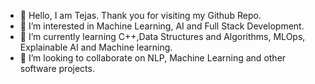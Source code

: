 - 👋 Hello, I am Tejas. Thank you for visiting my Github Repo.
- 👀 I’m interested in Machine Learning, AI and Full Stack Development.
- 🌱 I’m currently learning C++,Data Structures and Algorithms, MLOps, Explainable AI and Machine learning.
- 💞️ I’m looking to collaborate on NLP, Machine Learning and other software projects.

<!---
tejaschaudhari2811/tejaschaudhari2811 is a ✨ special ✨ repository because its `README.md` (this file) appears on your GitHub profile.
You can click the Preview link to take a look at your changes.
--->
